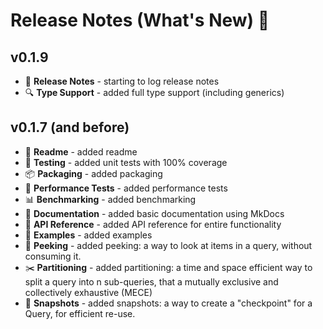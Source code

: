 # Release Notes (What's New) 🤩

## v0.1.9

* 📝 **Release Notes** - starting to log release notes
* 🔍 **Type Support** - added full type support (including generics)

## v0.1.7 (and before)

* 📝 **Readme** - added readme
* 🧪 **Testing** - added unit tests with 100% coverage
* 📦 **Packaging** - added packaging
* 🧪 **Performance Tests** - added performance tests
* 📊 **Benchmarking** - added benchmarking
* 📝 **Documentation** - added basic documentation using MkDocs
* 📝 **API Reference** - added API reference for entire functionality
* 📝 **Examples** - added examples
* 🫣 **Peeking** - added peeking: a way to look at items in a query, without consuming it.
* ✂️ **Partitioning** - added partitioning: a time and space efficient way to split a query into n sub-queries, 
that a mutually exclusive and collectively exhaustive (MECE)
* 📸 **Snapshots** - added snapshots: a way to create a "checkpoint" for a Query, for efficient re-use.
